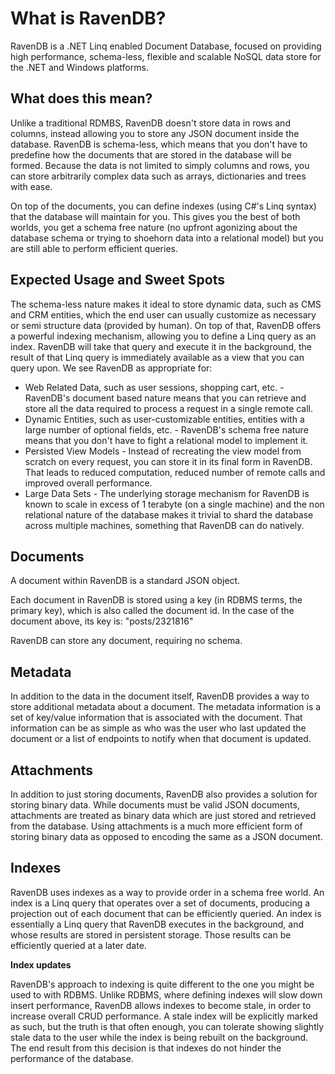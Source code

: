 # What is RavenDB?
RavenDB is a .NET Linq enabled Document Database, focused on providing high performance, schema-less, flexible and scalable NoSQL data store for the .NET and Windows platforms.

## What does this mean?
Unlike a traditional RDMBS, RavenDB doesn't store data in rows and columns, instead allowing you to store any JSON document inside the database. RavenDB is schema-less, which means that you don't have to predefine how the documents that are stored in the database will be formed. Because the data is not limited to simply columns and rows, you can store arbitrarily complex data such as arrays, dictionaries and trees with ease.

On top of the documents, you can define indexes (using C#'s Linq syntax) that the database will maintain for you. This gives you the best of both worlds, you get a schema free nature (no upfront agonizing about the database schema or trying to shoehorn data into a relational model) but you are still able to perform efficient queries.

## Expected Usage and Sweet Spots
The schema-less nature makes it ideal to store dynamic data, such as CMS and CRM entities, which the end user can usually customize as necessary or semi structure data (provided by human). On top of that, RavenDB offers a powerful indexing mechanism, allowing you to define a Linq query as an index. RavenDB will take that query and execute it in the background, the result of that Linq query is immediately available as a view that you can query upon.
We see RavenDB as appropriate for:

* Web Related Data, such as user sessions, shopping cart, etc. - RavenDB's document based nature means that you can retrieve and store all the data required to process a request in a single remote call.
* Dynamic Entities, such as user-customizable entities, entities with a large number of optional fields, etc. - RavenDB's schema free nature means that you don't have to fight a relational model to implement it.
* Persisted View Models - Instead of recreating the view model from scratch on every request, you can store it in its final form in RavenDB. That leads to reduced computation, reduced number of remote calls and improved overall performance.
* Large Data Sets - The underlying storage mechanism for RavenDB is known to scale in excess of 1 terabyte (on a single machine) and the non relational nature of the database makes it trivial to shard the database across multiple machines, something that RavenDB can do natively.

## Documents
A document within RavenDB is a standard JSON object.  

Each document in RavenDB is stored using a key (in RDBMS terms, the primary key), which is also called the document id. In the case of the document above, its key is: "posts/2321816"

RavenDB can store any document, requiring no schema. 

## Metadata
In addition to the data in the document itself, RavenDB provides a way to store additional metadata about a document. The metadata information is a set of key/value information that is associated with the document.
That information can be as simple as who was the user who last updated the document or a list of endpoints to notify when that document is updated.

## Attachments
In addition to just storing documents, RavenDB also provides a solution for storing binary data. While documents must be valid JSON documents, attachments are treated as binary data which are just stored and retrieved from the database. Using attachments is a much more efficient form of storing binary data as opposed to encoding the same as a JSON document.

## Indexes
RavenDB uses indexes as a way to provide order in a schema free world. An index is a Linq query that operates over a set of documents, producing a projection out of each document that can be efficiently queried. An index is essentially a Linq query that RavenDB executes in the background, and whose results are stored in persistent storage. Those results can be efficiently queried at a later date.

**Index updates**

RavenDB's approach to indexing is quite different to the one you might be used to with RDBMS. Unlike RDBMS, where defining indexes will slow down insert performance, RavenDB allows indexes to become stale, in order to increase overall CRUD performance. A stale index will be explicitly marked as such, but the truth is that often enough, you can tolerate showing slightly stale data to the user while the index is being rebuilt on the background. The end result from this decision is that indexes do not hinder the performance of the database.
